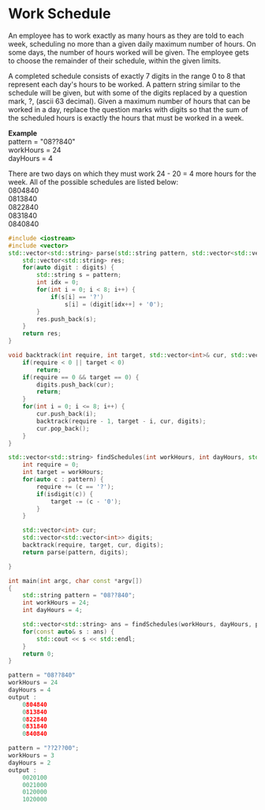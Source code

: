 # Work Schedule

An employee has to work exactly as many hours as they are told to each week, scheduling no more than a given daily maximum number of hours. On some days, the number of hours worked will be given. The employee gets to choose the remainder of their schedule, within the given limits. 

A completed schedule consists of exactly 7 digits in the range 0 to 8 that represent each day's hours to be worked. A pattern string similar to the schedule will be given, but with some of the digits replaced by a question mark, ?, (ascii 63 decimal). Given a maximum number of hours that can be worked in a day, replace the question marks with digits so that the sum of the scheduled hours is exactly the hours that must be worked in a week.

**Example**  
pattern = "08??840"  
workHours = 24  
dayHours = 4  

There are two days on which they must work 24 - 20 = 4 more hours for the week. All of the possible schedules are listed below:  
0804840  
0813840  
0822840  
0831840  
0840840

```cpp
#include <iostream>
#include <vector>
std::vector<std::string> parse(std::string pattern, std::vector<std::vector<int>>& digits) {
	std::vector<std::string> res;
	for(auto digit : digits) {
		std::string s = pattern;
		int idx = 0;
		for(int i = 0; i < 8; i++) {
			if(s[i] == '?')
				s[i] = (digit[idx++] + '0');
		}
		res.push_back(s);
	}
	return res;
}

void backtrack(int require, int target, std::vector<int>& cur, std::vector<std::vector<int>>& digits) {
	if(require < 0 || target < 0)
		return;
	if(require == 0 && target == 0) {
		digits.push_back(cur);
		return;
	}
	for(int i = 0; i <= 8; i++) {
		cur.push_back(i);
		backtrack(require - 1, target - i, cur, digits);
		cur.pop_back();
	}
}

std::vector<std::string> findSchedules(int workHours, int dayHours, std::string pattern) {
	int require = 0;
	int target = workHours;
	for(auto c : pattern) {
		require += (c == '?');
		if(isdigit(c)) {
			target -= (c - '0');
		}
	}

	std::vector<int> cur;
	std::vector<std::vector<int>> digits;
	backtrack(require, target, cur, digits);
	return parse(pattern, digits);

}

int main(int argc, char const *argv[])
{
	std::string pattern = "08??840";
	int workHours = 24;
	int dayHours = 4;

	std::vector<std::string> ans = findSchedules(workHours, dayHours, pattern);
	for(const auto& s : ans) {
		std::cout << s << std::endl;
	}
	return 0;
}
```

```cpp
pattern = "08??840"
workHours = 24
dayHours = 4
output : 
	0804840
	0813840
	0822840
	0831840
	0840840

pattern = "??2??00";
workHours = 3
dayHours = 2
output : 
	0020100
	0021000
	0120000
	1020000

```
